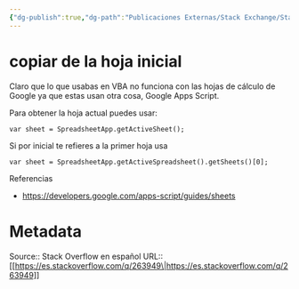 ```yaml
---
{"dg-publish":true,"dg-path":"Publicaciones Externas/Stack Exchange/Stack Overflow en español/es.stackoverflow.com-263949.md","permalink":"/publicaciones-externas/stack-exchange/stack-overflow-en-espanol/es-stackoverflow-com-263949/","title":"copiar de la hoja inicial","hide":true,"noteIcon":"\"0\"","created":"2024-04-03T12:49:10.760-06:00","updated":"2024-04-05T16:43:55.350-06:00"}
---
```


# copiar de la hoja inicial

Claro que lo que usabas en VBA no funciona con las hojas de cálculo de Google ya que estas usan otra cosa, Google Apps Script.

Para obtener la hoja actual puedes usar:

    var sheet = SpreadsheetApp.getActiveSheet();

Si por inicial te refieres a la primer hoja usa

    var sheet = SpreadsheetApp.getActiveSpreadsheet().getSheets()[0];

Referencias

- https://developers.google.com/apps-script/guides/sheets

# Metadata
Source:: Stack Overflow en español
URL:: [[https://es.stackoverflow.com/q/263949\|https://es.stackoverflow.com/q/263949]]


